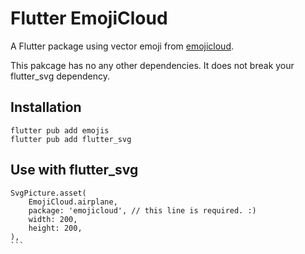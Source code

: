 # Flutter EmojiCloud

A Flutter package using vector emoji from [emojicloud](https://github.com/alohe/emojicloud).

This pakcage has no any other dependencies. It does not break your flutter_svg dependency.

## Installation

```
flutter pub add emojis
flutter pub add flutter_svg
```


## Use with flutter_svg

````
SvgPicture.asset(
    EmojiCloud.airplane,
    package: 'emojicloud', // this line is required. :)
    width: 200,
    height: 200,
),
```
